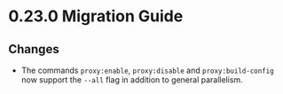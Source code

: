 # 0.23.0 Migration Guide

## Changes

- The commands `proxy:enable`, `proxy:disable` and `proxy:build-config` now support the `--all` flag in addition to general parallelism.
